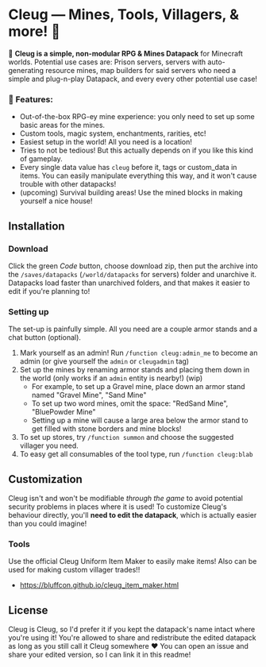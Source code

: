 # Cleug — Mines, Tools, Villagers, & more! 🍂
💫 **__Cleug__ is a simple, non-modular RPG & Mines Datapack** for Minecraft worlds. Potential use cases are: Prison servers, servers with auto-generating resource mines, map builders for said servers who need a simple and plug-n-play Datapack, and every every other potential use case!
### 🌻 Features:
- Out-of-the-box RPG-ey mine experience: you only need to set up some basic areas for the mines. 
- Custom tools, magic system, enchantments, rarities, etc!
- Easiest setup in the world! All you need is a location!
- Tries to not be tedious! But this actually depends on if you like this kind of gameplay.
- Every single data value has `cleug` before it, tags or custom_data in items. You can easily manipulate everything this way, and it won't cause trouble with other datapacks!
- (upcoming) Survival building areas! Use the mined blocks in making yourself a nice house!

## Installation
### Download
Click the green *Code* button, choose download zip, then put the archive into the `/saves/datapacks` (`/world/datapacks` for servers) folder and unarchive it. Datapacks load faster than unarchived folders, and that makes it easier to edit if you're planning to!
### Setting up
The set-up is painfully simple. All you need are a couple armor stands and a chat button (optional).
1. Mark yourself as an admin! Run `/function cleug:admin_me` to become an admin (or give yourself the `admin` or `cleugadmin` tag)
2. Set up the mines by renaming armor stands and placing them down in the world (only works if an `admin` entity is nearby!) (wip)
   - For example, to set up a Gravel mine, place down an armor stand named "Gravel Mine", "Sand Mine"
   - To set up two word mines, omit the space: "RedSand Mine", "BluePowder Mine"
   - Setting up a mine will cause a large area below the armor stand to get filled with stone borders and mine blocks!
3. To set up stores, try `/function summon` and choose the suggested villager you need.
4. To easy get all consumables of the tool type, run `/function cleug:blab`

## Customization
Cleug isn't and won't be modifiable *through the game* to avoid potential security problems in places where it is used! To customize Cleug's behaviour directly, you'll **need to edit the datapack**, which is actually easier than you could imagine!
### Tools
Use the official Cleug Uniform Item Maker to easily make items! Also can be used for making custom villager trades!!
- https://bluffcon.github.io/cleug_item_maker.html

## License
Cleug is Cleug, so I'd prefer it if you kept the datapack's name intact where you're using it! You're allowed to share and redistribute the edited datapack as long as you still call it Cleug somewhere ♥️ You can open an issue and share your edited version, so I can link it in this readme!

